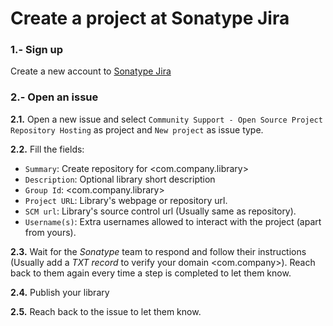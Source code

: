 # Create a project at Sonatype Jira

### 1.- Sign up
Create a new account to [Sonatype Jira](https://issues.sonatype.org)

### 2.- Open an issue
**2.1.** Open a new issue and select `Community Support - Open Source Project Repository Hosting` as project and `New project` as issue type.

**2.2.** Fill the fields:
* `Summary`: Create repository for <com.company.library>
* `Description`: Optional library short description
* `Group Id`: <com.company.library>
* `Project URL`: Library's webpage or repository url.
* `SCM url`: Library's source control url (Usually same as repository).
* `Username(s)`: Extra usernames allowed to interact with the project (apart from yours).

**2.3.** Wait for the *Sonatype* team to respond and follow their instructions (Usually add a *TXT record* to verify your domain <com.company>). Reach back to them again every time a step is completed to let them know.

**2.4.** Publish your library

**2.5.** Reach back to the issue to let them know.
